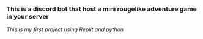 ### This is a discord bot that host a mini rougelike adventure game in your server

*This is my first project using Replit and python*